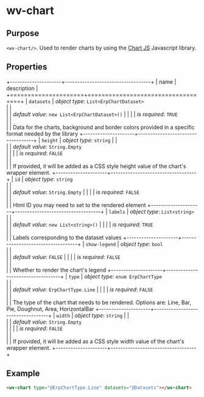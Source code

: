 ﻿<!--{"sort_order":10, "name": "wv-chart", "label": "wv-chart"}-->
# wv-chart

## Purpose

`<wv-chart/>`. Used to render charts by using the [Chart JS](https://www.chartjs.org/) Javascript library. 

## Properties

+---------------------+-----------------------------------+
| name                | description                       |
+=====================+===================================+
| `datasets`          | *object type*: `List<ErpChartDataset>`                         
|                     |         
|                     | *default value*: `new List<ErpChartDataset>()`
|                     |
|                     | *is required*: `TRUE`                      
|                     |                                   
|                     | Data for the charts, background and border colors provided in a specific format needed by the library
+---------------------+-----------------------------------+
| `height`            | *object type*: `string` 
|                     |         
|                     | *default value*: `String.Empty`                    
|                     |
|                     | *is required*: `FALSE`                      
|                     |                                   
|                     | If provided, it will be added as a CSS style height value of the chart's wrapper element.
+---------------------+-----------------------------------+
| `id`                | *object type*: `string`                         
|                     |         
|                     | *default value*: `String.Empty`
|                     |
|                     | *is required*: `FALSE`                      
|                     |                                   
|                     | Html ID you may need to set to the rendered element
+---------------------+-----------------------------------+
| `labels`            | *object type*: `List<string>`                         
|                     |         
|                     | *default value*: `new List<string>()`
|                     |
|                     | *is required*: `TRUE`                      
|                     |                                   
|                     | Labels corresponding to the dataset values
+---------------------+-----------------------------------+
| `show-legend`       | *object type*: `bool`                         
|                     |         
|                     | *default value*: `FALSE`
|                     |
|                     | *is required*: `FALSE`                      
|                     |                                   
|                     | Whether to render the chart's legend
+---------------------+-----------------------------------+
| `type`              | *object type*: `enum ErpChartType`                         
|                     |         
|                     | *default value*: `ErpChartType.Line`
|                     |
|                     | *is required*: `FALSE`                      
|                     |                                   
|                     | The type of the chart that needs to be rendered. Options are: Line, Bar, Pie, Doughnut, Area, HorizontalBar
+---------------------+-----------------------------------+
| `width`             | *object type*: `string` 
|                     |         
|                     | *default value*: `String.Empty`                    
|                     |
|                     | *is required*: `FALSE`                      
|                     |                                   
|                     | If provided, it will be added as a CSS style width value of the chart's wrapper element.
+---------------------+-----------------------------------+


## Example

```html
<wv-chart type="@ErpChartType.Line" datasets="@Datasets"></wv-chart>
```

